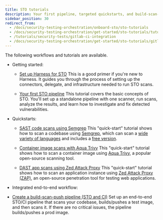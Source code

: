 ```yaml
---
title: STO tutorials
description: Your first pipeline, targeted quickstarts, and build-scan-push workflows.
sidebar_position: 30
redirect_from:
  - /docs/security-testing-orchestration/onboard-sto/sto-tutorials
  - /docs/security-testing-orchestration/get-started/sto-tutorials/tutorials
  - /tutorials/security-tests/gitlab-ci-integration
  - /docs/security-testing-orchestration/get-started/sto-tutorials/gitlab-ci-integration
---
```


<!-- STO-7367 Gitlab tutorial is broken, will redirect to updated topic when this is fixed -->

The following workflows and tutorials are available.

- Getting started:

  - [Set up Harness for STO](./onboarding-guide) This is a good primer if you're new to Harness. It guides you through the process of setting up the connectors, delegate, and infrastructure needed to run STO scans.

  - [Your first STO pipeline](./your-first-sto-pipeline) This tutorial covers the basic concepts of STO. You'll set up a standalone pipeline with one scanner, run scans, analyze the results, and learn how to investigate and fix detected vulnerabilities.

- Quickstarts:

  - [SAST code scans using Semgrep](/docs/security-testing-orchestration/sto-techref-category/semgrep/sast-scan-semgrep) This "quick-start" tutorial shows how to scan a codebase using [Semgrep](https://semgrep.dev), which can scan a [wide variety of languages](https://semgrep.dev/docs/supported-languages/) and includes a [free version](https://semgrep.dev/pricing/).

  - [Container image scans with Aqua Trivy](../sto-techref-category/trivy/container-scan-aqua-trivy) This "quick-start" tutorial shows how to scan a container image using [Aqua Trivy](https://www.aquasec.com/products/trivy/), a popular open-source scanning tool.

  - [DAST app scans using Zed Attack Proxy](../sto-techref-category/zap/dast-scan-zap) This "quick-start" tutorial shows how to scan an application instance using [Zed Attack Proxy (ZAP)](https://www.zaproxy.org), an open-source penetration tool for testing web applications. 

  <!-- - [Trigger automated scans using GitLab merge requests](../use-sto/set-up-sto-pipelines/gitlab-ci-integration) This tutorial shows how to set up a STO pipeline that runs a build and scans a code repository automatically in response to a Git event. -->

- Integrated end-to-end workflow:

<!-- 
  - [Create a build-scan-push pipeline (STO only)](/docs/security-testing-orchestration/use-sto/set-up-sto-pipelines/build-scan-push-sto-only) Set up an end-to-end STO pipeline that scans your codebase. Then it builds an image and scans it. If the image scan detects no critical issues, the pipeline pushes the image to your registry.

  -->

  - [Create a build-scan-push pipeline (STO and CI)](/docs/security-testing-orchestration/use-sto/set-up-sto-pipelines/build-scan-push-tutorial) Set up an end-to-end STO/CI pipeline that scans your codebase, builds/pushes a test image, and then scans it. If there are no critical issues, the pipeline builds/pushes a prod image.
